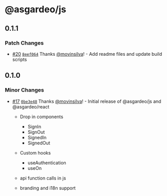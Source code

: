 # @asgardeo/js

## 0.1.1

### Patch Changes

- [#20](https://github.com/asgardeo/web-ui-sdks/pull/20)
  [`8eef064`](https://github.com/asgardeo/web-ui-sdks/commit/8eef0641c01de02aa7c4a6d75f059136fcfdb489) Thanks
  [@movinsilva](https://github.com/movinsilva)! - Add readme files and update build scripts

## 0.1.0

### Minor Changes

- [#17](https://github.com/asgardeo/web-ui-sdks/pull/17)
  [`0be3e48`](https://github.com/asgardeo/web-ui-sdks/commit/0be3e48a2896e10eea2f4c74ccc24eb1ddab09bd) Thanks
  [@movinsilva](https://github.com/movinsilva)! - Initial release of @asgardeo/js and @asgardeo/react

  - Drop in components

    - SignIn
    - SignOut
    - SignedIn
    - SignedOut

  - Custom hooks

    - useAuthentication
    - useOn

  - api function calls in js
  - branding and i18n support
